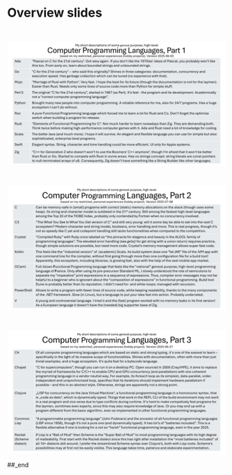 # Overview slides

<br/>

![plot](./Computer%20Programming%20Languages%2C%20Part%201.png)

<br/>

![plot](./Computer%20Programming%20Languages%2C%20Part%202.png)

<br/>

![plot](./Computer%20Programming%20Languages%2C%20Part%203.png)

##_end
